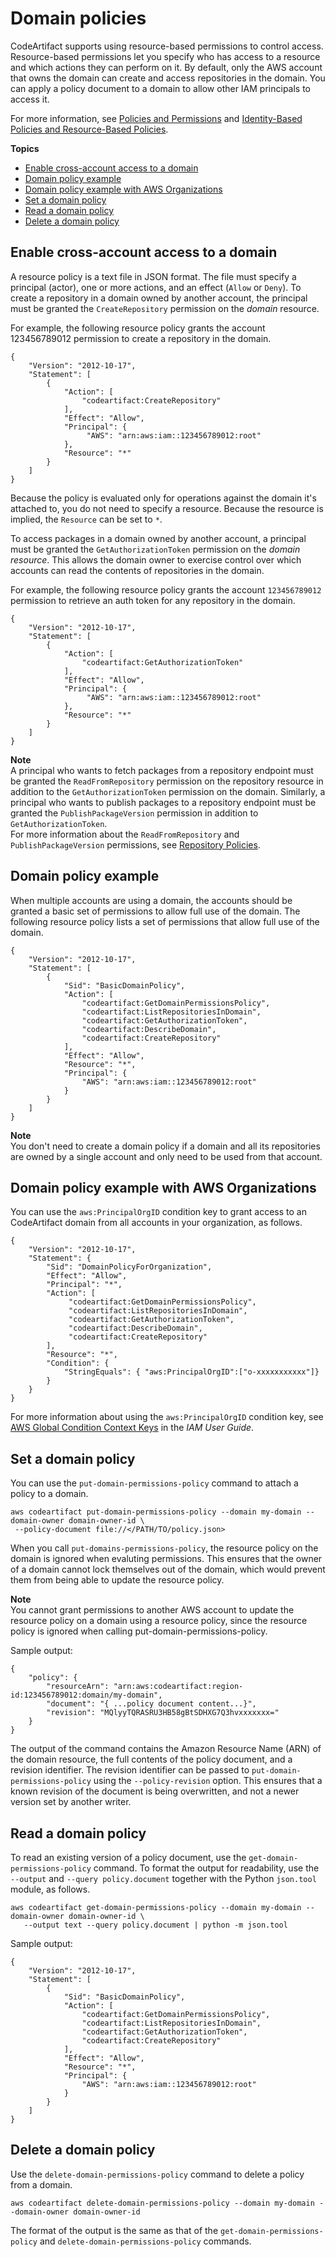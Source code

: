 # Domain policies<a name="domain-policies"></a>

CodeArtifact supports using resource\-based permissions to control access\. Resource\-based permissions let you specify who has access to a resource and which actions they can perform on it\. By default, only the AWS account that owns the domain can create and access repositories in the domain\. You can apply a policy document to a domain to allow other IAM principals to access it\.

For more information, see [Policies and Permissions](https://docs.aws.amazon.com/IAM/latest/UserGuide/access_policies.html) and [Identity\-Based Policies and Resource\-Based Policies](https://docs.aws.amazon.com/IAM/latest/UserGuide/access_policies_identity-vs-resource.html)\.

**Topics**
+ [Enable cross\-account access to a domain](#enabling-cross-acount-access-to-a-domain)
+ [Domain policy example](#domain-policy-example)
+ [Domain policy example with AWS Organizations](#domain-policy-example-with-aws-organizations)
+ [Set a domain policy](#set-domain-policy)
+ [Read a domain policy](#reading-a-domain-policy)
+ [Delete a domain policy](#deleting-a-domain-policy)

## Enable cross\-account access to a domain<a name="enabling-cross-acount-access-to-a-domain"></a>

A resource policy is a text file in JSON format\. The file must specify a principal \(actor\), one or more actions, and an effect \(`Allow` or `Deny`\)\. To create a repository in a domain owned by another account, the principal must be granted the `CreateRepository` permission on the *domain* resource\.

For example, the following resource policy grants the account 123456789012 permission to create a repository in the domain\.

```
{
    "Version": "2012-10-17",
    "Statement": [
        {
            "Action": [
                "codeartifact:CreateRepository"
            ],
            "Effect": "Allow",
            "Principal": {
                 "AWS": "arn:aws:iam::123456789012:root"
            },
            "Resource": "*"
        }
    ]
}
```

Because the policy is evaluated only for operations against the domain it's attached to, you do not need to specify a resource\. Because the resource is implied, the `Resource` can be set to `*`\.

To access packages in a domain owned by another account, a principal must be granted the `GetAuthorizationToken` permission on the *domain resource*\. This allows the domain owner to exercise control over which accounts can read the contents of repositories in the domain\.

For example, the following resource policy grants the account `123456789012` permission to retrieve an auth token for any repository in the domain\.

```
{
    "Version": "2012-10-17",
    "Statement": [
        {
            "Action": [
                "codeartifact:GetAuthorizationToken"
            ],
            "Effect": "Allow",
            "Principal": {
                 "AWS": "arn:aws:iam::123456789012:root"
            },
            "Resource": "*"
        }
    ]
}
```

**Note**  
A principal who wants to fetch packages from a repository endpoint must be granted the `ReadFromRepository` permission on the repository resource in addition to the `GetAuthorizationToken` permission on the domain\. Similarly, a principal who wants to publish packages to a repository endpoint must be granted the `PublishPackageVersion` permission in addition to `GetAuthorizationToken`\.   
For more information about the `ReadFromRepository` and `PublishPackageVersion` permissions, see [Repository Policies](repo-policies.md)\.

## Domain policy example<a name="domain-policy-example"></a>

When multiple accounts are using a domain, the accounts should be granted a basic set of permissions to allow full use of the domain\. The following resource policy lists a set of permissions that allow full use of the domain\.

```
{
    "Version": "2012-10-17",
    "Statement": [
        {
            "Sid": "BasicDomainPolicy",
            "Action": [
                "codeartifact:GetDomainPermissionsPolicy",
                "codeartifact:ListRepositoriesInDomain",
                "codeartifact:GetAuthorizationToken",
                "codeartifact:DescribeDomain",
                "codeartifact:CreateRepository"
            ],
            "Effect": "Allow",
            "Resource": "*",
            "Principal": {
                "AWS": "arn:aws:iam::123456789012:root"
            }
        }
    ]
}
```

**Note**  
You don't need to create a domain policy if a domain and all its repositories are owned by a single account and only need to be used from that account\.

## Domain policy example with AWS Organizations<a name="domain-policy-example-with-aws-organizations"></a>

You can use the `aws:PrincipalOrgID` condition key to grant access to an CodeArtifact domain from all accounts in your organization, as follows\.

```
{
    "Version": "2012-10-17",
    "Statement": {
        "Sid": "DomainPolicyForOrganization",
        "Effect": "Allow",
        "Principal": "*",
        "Action": [
             "codeartifact:GetDomainPermissionsPolicy",
             "codeartifact:ListRepositoriesInDomain",
             "codeartifact:GetAuthorizationToken",
             "codeartifact:DescribeDomain",
             "codeartifact:CreateRepository"
        ],
        "Resource": "*",
        "Condition": {
            "StringEquals": { "aws:PrincipalOrgID":["o-xxxxxxxxxxx"]}
        }
    }
}
```

For more information about using the `aws:PrincipalOrgID` condition key, see [AWS Global Condition Context Keys](https://docs.aws.amazon.com/IAM/latest/UserGuide/reference_policies_condition-keys.html) in the *IAM User Guide*\.

## Set a domain policy<a name="set-domain-policy"></a>

You can use the `put-domain-permissions-policy` command to attach a policy to a domain\.

```
aws codeartifact put-domain-permissions-policy --domain my-domain --domain-owner domain-owner-id \
 --policy-document file://</PATH/TO/policy.json>
```

When you call `put-domains-permissions-policy`, the resource policy on the domain is ignored when evaluting permissions\. This ensures that the owner of a domain cannot lock themselves out of the domain, which would prevent them from being able to update the resource policy\.

**Note**  
 You cannot grant permissions to another AWS account to update the resource policy on a domain using a resource policy, since the resource policy is ignored when calling put\-domain\-permissions\-policy\. 

Sample output:

```
{
    "policy": {
        "resourceArn": "arn:aws:codeartifact:region-id:123456789012:domain/my-domain",
        "document": "{ ...policy document content...}",
        "revision": "MQlyyTQRASRU3HB58gBtSDHXG7Q3hvxxxxxxx="
    }
}
```

The output of the command contains the Amazon Resource Name \(ARN\) of the domain resource, the full contents of the policy document, and a revision identifier\. The revision identifier can be passed to `put-domain-permissions-policy` using the `--policy-revision` option\. This ensures that a known revision of the document is being overwritten, and not a newer version set by another writer\.

## Read a domain policy<a name="reading-a-domain-policy"></a>

To read an existing version of a policy document, use the `get-domain-permissions-policy` command\. To format the output for readability, use the `--output` and `--query policy.document` together with the Python `json.tool` module, as follows\.

```
aws codeartifact get-domain-permissions-policy --domain my-domain --domain-owner domain-owner-id \
   --output text --query policy.document | python -m json.tool
```

Sample output:

```
{
    "Version": "2012-10-17",
    "Statement": [
        {
            "Sid": "BasicDomainPolicy",
            "Action": [
                "codeartifact:GetDomainPermissionsPolicy",
                "codeartifact:ListRepositoriesInDomain",
                "codeartifact:GetAuthorizationToken",
                "codeartifact:CreateRepository"
            ],
            "Effect": "Allow",
            "Resource": "*",
            "Principal": {
                "AWS": "arn:aws:iam::123456789012:root"
            }
        }
    ]
}
```

## Delete a domain policy<a name="deleting-a-domain-policy"></a>

Use the `delete-domain-permissions-policy` command to delete a policy from a domain\.

```
aws codeartifact delete-domain-permissions-policy --domain my-domain --domain-owner domain-owner-id
```

The format of the output is the same as that of the `get-domain-permissions-policy` and `delete-domain-permissions-policy` commands\.